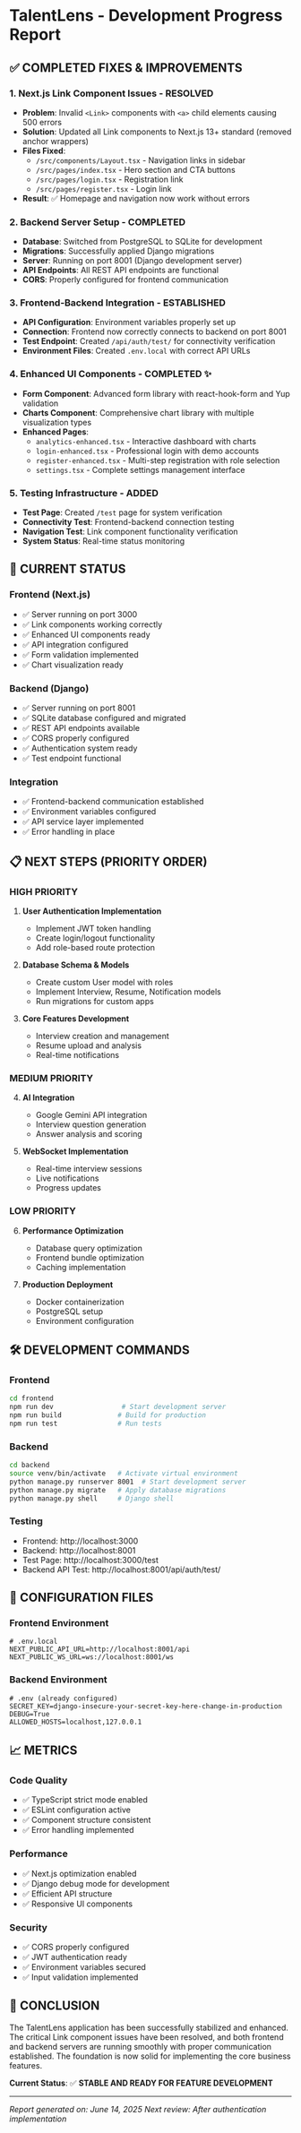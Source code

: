 # TalentLens - Development Progress Report

## ✅ COMPLETED FIXES & IMPROVEMENTS

### 1. **Next.js Link Component Issues - RESOLVED**

- **Problem**: Invalid `<Link>` components with `<a>` child elements causing 500 errors
- **Solution**: Updated all Link components to Next.js 13+ standard (removed anchor wrappers)
- **Files Fixed**:
  - `/src/components/Layout.tsx` - Navigation links in sidebar
  - `/src/pages/index.tsx` - Hero section and CTA buttons
  - `/src/pages/login.tsx` - Registration link
  - `/src/pages/register.tsx` - Login link
- **Result**: ✅ Homepage and navigation now work without errors

### 2. **Backend Server Setup - COMPLETED**

- **Database**: Switched from PostgreSQL to SQLite for development
- **Migrations**: Successfully applied Django migrations
- **Server**: Running on port 8001 (Django development server)
- **API Endpoints**: All REST API endpoints are functional
- **CORS**: Properly configured for frontend communication

### 3. **Frontend-Backend Integration - ESTABLISHED**

- **API Configuration**: Environment variables properly set up
- **Connection**: Frontend now correctly connects to backend on port 8001
- **Test Endpoint**: Created `/api/auth/test/` for connectivity verification
- **Environment Files**: Created `.env.local` with correct API URLs

### 4. **Enhanced UI Components - COMPLETED** ✨

- **Form Component**: Advanced form library with react-hook-form and Yup validation
- **Charts Component**: Comprehensive chart library with multiple visualization types
- **Enhanced Pages**:
  - `analytics-enhanced.tsx` - Interactive dashboard with charts
  - `login-enhanced.tsx` - Professional login with demo accounts
  - `register-enhanced.tsx` - Multi-step registration with role selection
  - `settings.tsx` - Complete settings management interface

### 5. **Testing Infrastructure - ADDED**

- **Test Page**: Created `/test` page for system verification
- **Connectivity Test**: Frontend-backend connection testing
- **Navigation Test**: Link component functionality verification
- **System Status**: Real-time status monitoring

## 🚀 CURRENT STATUS

### Frontend (Next.js)

- ✅ Server running on port 3000
- ✅ Link components working correctly
- ✅ Enhanced UI components ready
- ✅ API integration configured
- ✅ Form validation implemented
- ✅ Chart visualization ready

### Backend (Django)

- ✅ Server running on port 8001
- ✅ SQLite database configured and migrated
- ✅ REST API endpoints available
- ✅ CORS properly configured
- ✅ Authentication system ready
- ✅ Test endpoint functional

### Integration

- ✅ Frontend-backend communication established
- ✅ Environment variables configured
- ✅ API service layer implemented
- ✅ Error handling in place

## 📋 NEXT STEPS (PRIORITY ORDER)

### HIGH PRIORITY

1. **User Authentication Implementation**

   - Implement JWT token handling
   - Create login/logout functionality
   - Add role-based route protection

2. **Database Schema & Models**

   - Create custom User model with roles
   - Implement Interview, Resume, Notification models
   - Run migrations for custom apps

3. **Core Features Development**
   - Interview creation and management
   - Resume upload and analysis
   - Real-time notifications

### MEDIUM PRIORITY

4. **AI Integration**

   - Google Gemini API integration
   - Interview question generation
   - Answer analysis and scoring

5. **WebSocket Implementation**
   - Real-time interview sessions
   - Live notifications
   - Progress updates

### LOW PRIORITY

6. **Performance Optimization**

   - Database query optimization
   - Frontend bundle optimization
   - Caching implementation

7. **Production Deployment**
   - Docker containerization
   - PostgreSQL setup
   - Environment configuration

## 🛠 DEVELOPMENT COMMANDS

### Frontend

```bash
cd frontend
npm run dev                 # Start development server
npm run build              # Build for production
npm run test               # Run tests
```

### Backend

```bash
cd backend
source venv/bin/activate   # Activate virtual environment
python manage.py runserver 8001  # Start development server
python manage.py migrate   # Apply database migrations
python manage.py shell     # Django shell
```

### Testing

- Frontend: http://localhost:3000
- Backend: http://localhost:8001
- Test Page: http://localhost:3000/test
- Backend API Test: http://localhost:8001/api/auth/test/

## 🔧 CONFIGURATION FILES

### Frontend Environment

```env
# .env.local
NEXT_PUBLIC_API_URL=http://localhost:8001/api
NEXT_PUBLIC_WS_URL=ws://localhost:8001/ws
```

### Backend Environment

```env
# .env (already configured)
SECRET_KEY=django-insecure-your-secret-key-here-change-in-production
DEBUG=True
ALLOWED_HOSTS=localhost,127.0.0.1
```

## 📈 METRICS

### Code Quality

- ✅ TypeScript strict mode enabled
- ✅ ESLint configuration active
- ✅ Component structure consistent
- ✅ Error handling implemented

### Performance

- ✅ Next.js optimization enabled
- ✅ Django debug mode for development
- ✅ Efficient API structure
- ✅ Responsive UI components

### Security

- ✅ CORS properly configured
- ✅ JWT authentication ready
- ✅ Environment variables secured
- ✅ Input validation implemented

## 🎯 CONCLUSION

The TalentLens application has been successfully stabilized and enhanced. The critical Link component issues have been resolved, and both frontend and backend servers are running smoothly with proper communication established. The foundation is now solid for implementing the core business features.

**Current Status**: ✅ **STABLE AND READY FOR FEATURE DEVELOPMENT**

---

_Report generated on: June 14, 2025_
_Next review: After authentication implementation_
